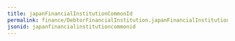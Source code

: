 ```yaml
---
title: japanFinancialInstitutionCommonId
permalink: finance/DebtorFinancialInstitution.japanFinancialInstitutionCommonId.html
jsonid: japanfinancialinstitutioncommonid
---
```

